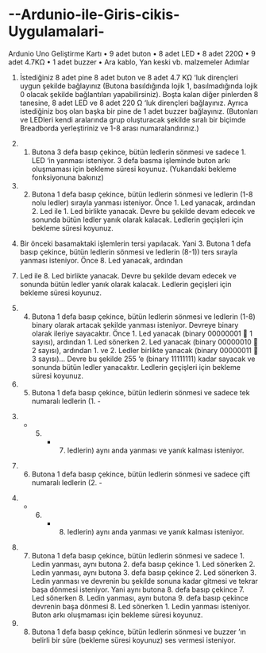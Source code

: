 # --Ardunio-ile-Giris-cikis-Uygulamalari-
Ardunio Uno Geliştirme Kartı
• 9 adet buton
• 8 adet LED
• 8 adet 220Ω
• 9 adet 4.7KΩ
• 1 adet buzzer
• Ara kablo, Yan keski vb. malzemeler
Adımlar

1) İstediğiniz 8 adet pine 8 adet buton ve 8 adet 4.7 KΩ ‘luk dirençleri uygun şekilde
bağlayınız (Butona basıldığında lojik 1, basılmadığında lojik 0 olacak şekilde bağlantıları
yapabilirsiniz). Boşta kalan diğer pinlerden 8 tanesine, 8 adet LED ve 8 adet 220 Ω ‘luk
dirençleri bağlayınız. Ayrıca istediğiniz boş olan başka bir pine de 1 adet buzzer bağlayınız.
(Butonları ve LEDleri kendi aralarında grup oluşturacak şekilde sıralı bir biçimde
Breadborda yerleştiriniz ve 1-8 arası numaralandırınız.)

2) 1. Butona 3 defa basıp çekince, bütün ledlerin sönmesi ve sadece 1. LED ‘in
yanması isteniyor. 3 defa basma işleminde buton arkı oluşmaması için bekleme
süresi koyunuz. (Yukarıdaki bekleme fonksiyonuna bakınız)

3) 2. Butona 1 defa basıp çekince, bütün ledlerin sönmesi ve ledlerin (1-8 nolu ledler)
sırayla yanması isteniyor. Önce 1. Led yanacak, ardından 2. Led ile 1. Led birlikte yanacak.
Devre bu şekilde devam edecek ve sonunda bütün ledler yanık olarak kalacak. Ledlerin geçişleri
için bekleme süresi koyunuz.

4) Bir önceki basamaktaki işlemlerin tersi yapılacak. Yani 3. Butona 1 defa basıp çekince, bütün
ledlerin sönmesi ve ledlerin (8-1)) ters sırayla yanması isteniyor. Önce 8. Led yanacak, ardından
7. Led ile 8. Led birlikte yanacak. Devre bu şekilde devam edecek ve sonunda bütün ledler
yanık olarak kalacak. Ledlerin geçişleri için bekleme süresi koyunuz.

5) 4. Butona 1 defa basıp çekince, bütün ledlerin sönmesi ve ledlerin (1-8) binary olarak artacak
şekilde yanması isteniyor. Devreye binary olarak ileriye sayacaktır. Önce 1. Led yanacak
(binary 00000001  1 sayısı), ardından 1. Led sönerken 2. Led yanacak (binary 00000010 
2 sayısı), ardından 1. ve 2. Ledler birlikte yanacak (binary 00000011  3 sayısı)… Devre bu
şekilde 255 ‘e (binary 11111111) kadar sayacak ve sonunda bütün ledler yanacaktır. Ledlerin
geçişleri için bekleme süresi koyunuz.

6) 5. Butona 1 defa basıp çekince, bütün ledlerin sönmesi ve sadece tek numaralı ledlerin (1. -
3. - 5. - 7. ledlerin) aynı anda yanması ve yanık kalması isteniyor.

7) 6. Butona 1 defa basıp çekince, bütün ledlerin sönmesi ve sadece çift numaralı ledlerin (2. -
4. - 6. - 8. ledlerin) aynı anda yanması ve yanık kalması isteniyor.

8) 7. Butona 1 defa basıp çekince, bütün ledlerin sönmesi ve sadece 1. Ledin yanması, aynı
butona 2. defa basıp çekince 1. Led sönerken 2. Ledin yanması, aynı butona 3. defa basıp
çekince 2. Led sönerken 3. Ledin yanması ve devrenin bu şekilde sonuna kadar gitmesi ve tekrar
başa dönmesi isteniyor. Yani aynı butona 8. defa basıp çekince 7. Led sönerken 8. Ledin
yanması, aynı butona 9. defa basıp çekince devrenin başa dönmesi 8. Led sönerken 1. Ledin
yanması isteniyor. Buton arkı oluşmaması için bekleme süresi koyunuz.

9) 8. Butona 1 defa basıp çekince, bütün ledlerin sönmesi ve buzzer ’ın belirli bir süre (bekleme
süresi koyunuz) ses vermesi isteniyor.
